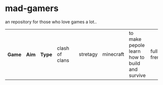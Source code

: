 # mad-gamers
an repository for those who love games a lot..
<table style="width:100%">
<th>Game</th>
    <th>Aim</th> 
    <th>Type</th>
  </game>
  <game>
    <td>clash of clans</td>
    <td></td> 
    <td>stretagy</td>
  </game>
  <game>
    <td>minecraft</td>
    <td>to make pepole learn how to build and survive</td> 
    <td>full of freness</td>
  </tr>
</table>


